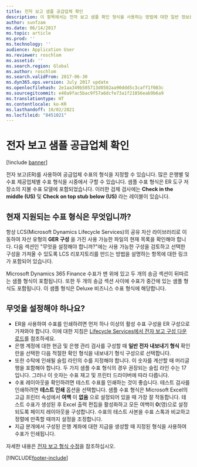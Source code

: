 ```yaml
---
title: 전자 보고 샘플 공급업체 확인
description: 이 항목에서는 전자 보고 샘플 확인 형식을 사용하는 방법에 대한 일반 정보를 제공합니다.
author: sunfzam
ms.date: 06/14/2017
ms.topic: article
ms.prod: ''
ms.technology: ''
audience: Application User
ms.reviewer: roschlom
ms.assetid: ''
ms.search.region: Global
ms.author: roschlom
ms.search.validFrom: 2017-06-30
ms.dyn365.ops.version: July 2017 update
ms.openlocfilehash: 2e1aa349b505713d0502aa90ddd5c3caff1f083c
ms.sourcegitcommit: e40a9fac5bac9f57a6dcfe73a1f21856eab9b6a9
ms.translationtype: HT
ms.contentlocale: ko-KR
ms.lasthandoff: 10/02/2021
ms.locfileid: "8451021"
---
```

# <a name="electronic-reporting-sample-vendor-checks"></a>전자 보고 샘플 공급업체 확인

[!include [banner](../includes/banner.md)]

전자 보고(ER)를 사용하여 공급업체 수표의 형식을 지정할 수 있습니다. 많은 은행별 및 수표 제공업체별 수표 형식을 시중에서 구할 수 있습니다. 샘플 수표 형식은 ER 도구 저장소의 지불 수표 모델에 포함되었습니다. 이러한 검체 검사에는 **Check in the middle (US)** 및 **Check on top stub below (US)** 라는 레이블이 있습니다.

## <a name="what-check-formats-are-currently-supported"></a>현재 지원되는 수표 형식은 무엇입니까?

항상 LCS(Microsoft Dynamics Lifecycle Services)의 공유 자산 라이브러리로 이동하여 자산 유형의 **GER 구성** 을 가진 사용 가능한 파일의 현재 목록을 확인해야 합니다. 다음 섹션인 "무엇을 설정해야 합니까?"에는 사용 가능한 구성을 검토하고 선택한 구성을 가져올 수 있도록 LCS 리포지토리를 만드는 방법을 설명하는 항목에 대한 링크가 포함되어 있습니다.

Microsoft Dynamics 365 Finance 수표가 맨 위에 있고 두 개의 송금 섹션이 뒤따르는 샘플 형식이 포함됩니다. 또한 두 개의 송금 섹션 사이에 수표가 중간에 있는 샘플 형식도 포함됩니다. 이 샘플 형식은 Deluxe 비즈니스 수표 형식에 해당합니다.

## <a name="what-do-i-have-to-set-up"></a>무엇을 설정해야 하나요?

- ER을 사용하여 수표를 인쇄하려면 먼저 하나 이상의 활성 수표 구성을 ER 구성으로 가져와야 합니다. 이에 대한 지침은 [Lifecycle Services에서 전자 보고 구성 다운로드](../../fin-ops-core/dev-itpro/analytics/download-electronic-reporting-configuration-lcs.md)를 참조하세요.
- 은행 계정에 대한 현금 및 은행 관리 검사를 구성할 때 **일반 전자 내보내기 형식** 확인란을 선택한 다음 적절한 확인 형식을 내보내기 형식 구성으로 선택합니다.
- 또한 수탁에 인쇄될 슬립 라인의 수를 지정해야 합니다. 이 숫자를 계산할 때 머리글 행을 포함해야 합니다. 두 가지 샘플 수표 형식의 경우 권장되는 슬립 라인 수는 17입니다. 그러나 이 숫자는 수표 재고 및 프린터 드라이버에 따라 다릅니다.
- 수표 레이아웃을 확인하려면 테스트 수표를 인쇄하는 것이 좋습니다. 테스트 검사를 인쇄하려면 **테스트 인쇄** 옵션을 선택합니다. 샘플 수표 형식은 Microsoft Excel의 고급 프린터 속성에서 **여백** 이 **없음** 으로 설정되어 있을 때 가장 잘 작동합니다. 테스트 수표가 생성된 후 Excel 출력 편집을 활성화하고 모든 여백이 **0**(영)으로 설정되도록 페이지 레이아웃을 구성합니다. 수표의 테스트 사본을 수표 스톡과 비교하고 정렬에 만족할 때까지 설정을 조정합니다.
- 지급 분개에서 구성된 은행 계좌에 대한 지급을 생성할 때 지정된 형식을 사용하여 수표가 인쇄됩니다.

자세한 내용은 [전자 보고 형식 수정](../../fin-ops-core/dev-itpro/analytics/modify-electronic-reporting-format-reapply-excel-template.md)을 참조하십시오.


[!INCLUDE[footer-include](../../includes/footer-banner.md)]
